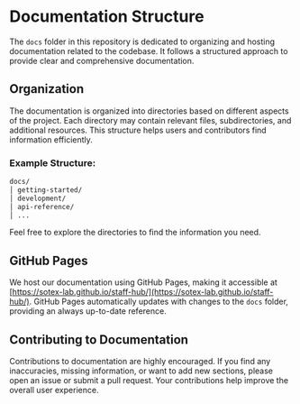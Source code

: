 # Documentation Structure

The `docs` folder in this repository is dedicated to organizing and hosting documentation related to the codebase. It follows a structured approach to provide clear and comprehensive documentation.

## Organization

The documentation is organized into directories based on different aspects of the project. Each directory may contain relevant files, subdirectories, and additional resources. This structure helps users and contributors find information efficiently.

### Example Structure:

```bash
docs/
│ getting-started/
│ development/
│ api-reference/
│ ...
```

Feel free to explore the directories to find the information you need.

## GitHub Pages

We host our documentation using GitHub Pages, making it accessible at [https://sotex-lab.github.io/staff-hub/](https://sotex-lab.github.io/staff-hub/). GitHub Pages automatically updates with changes to the `docs` folder, providing an always up-to-date reference.

## Contributing to Documentation

Contributions to documentation are highly encouraged. If you find any inaccuracies, missing information, or want to add new sections, please open an issue or submit a pull request. Your contributions help improve the overall user experience.
